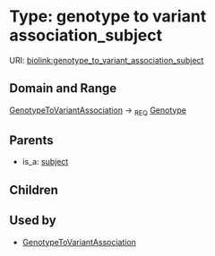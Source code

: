 
# Type: genotype to variant association_subject




URI: [biolink:genotype_to_variant_association_subject](https://w3id.org/biolink/vocab/genotype_to_variant_association_subject)


## Domain and Range

[GenotypeToVariantAssociation](GenotypeToVariantAssociation.md) ->  <sub>REQ</sub> [Genotype](Genotype.md)

## Parents

 *  is_a: [subject](subject.md)

## Children


## Used by

 * [GenotypeToVariantAssociation](GenotypeToVariantAssociation.md)
